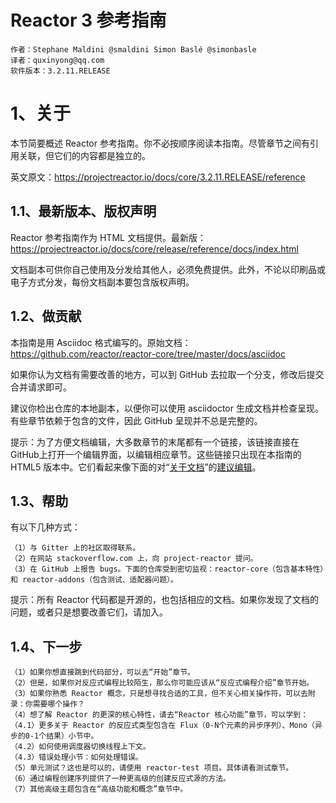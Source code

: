 # Reactor 3 参考指南

    作者：Stephane Maldini @smaldini Simon Baslé @simonbasle
    译者：quxinyong@qq.com
    软件版本：3.2.11.RELEASE

# 1、关于

本节简要概述 Reactor 参考指南。你不必按顺序阅读本指南。尽管章节之间有引用关联，但它们的内容都是独立的。

英文原文：https://projectreactor.io/docs/core/3.2.11.RELEASE/reference

## 1.1、最新版本、版权声明

Reactor 参考指南作为 HTML 文档提供。最新版：https://projectreactor.io/docs/core/release/reference/docs/index.html

文档副本可供你自己使用及分发给其他人，必须免费提供。此外，不论以印刷品或电子方式分发，每份文档副本要包含版权声明。

## 1.2、做贡献

本指南是用 Asciidoc 格式编写的。原始文档： https://github.com/reactor/reactor-core/tree/master/docs/asciidoc

如果你认为文档有需要改善的地方，可以到 GitHub 去拉取一个分支，修改后提交合并请求即可。

建议你检出仓库的本地副本，以便你可以使用 asciidoctor 生成文档并检查呈现。有些章节依赖于包含的文件，因此 GitHub 呈现并不总是完整的。

提示：为了方便文档编辑，大多数章节的末尾都有一个链接，该链接直接在GitHub上打开一个编辑界面，以编辑相应章节。这些链接只出现在本指南的 HTML5 版本中。它们看起来像下面的对“[关于文档](https://projectreactor.io/docs/core/3.2.11.RELEASE/reference/#about-doc)”的[建议编辑](https://github.com/reactor/reactor-core/edit/master/docs/asciidoc/aboutDoc.adoc)。

## 1.3、帮助

有以下几种方式：

    （1）与 Gitter 上的社区取得联系。
    （2）在网站 stackoverflow.com 上，向 project-reactor 提问。
    （3）在 GitHub 上报告 bugs。下面的仓库受到密切监视：reactor-core（包含基本特性）和 reactor-addons（包含测试、适配器问题）。

提示：所有 Reactor 代码都是开源的，也包括相应的文档。如果你发现了文档的问题，或者只是想要改善它们，请加入。

## 1.4、下一步

	（1）如果你想直接跳到代码部分，可以去“开始”章节。
	（2）但是，如果你对反应式编程比较陌生，那么你可能应该从“反应式编程介绍”章节开始。
	（3）如果你熟悉 Reactor 概念，只是想寻找合适的工具，但不关心相关操作符，可以去附录：你需要哪个操作？
	（4）想了解 Reactor 的更深的核心特性，请去“Reactor 核心功能”章节，可以学到：
	（4.1）更多关于 Reactor 的反应式类型包含在 Flux（0-N个元素的异步序列）、Mono（异步的0-1个结果）小节中。
	（4.2）如何使用调度器切换线程上下文。
	（4.3）错误处理小节：如何处理错误。
	（5）单元测试？这也是可以的，请使用 reactor-test 项目。具体请看测试章节。
	（6）通过编程创建序列提供了一种更高级的创建反应式源的方法。
	（7）其他高级主题包含在“高级功能和概念”章节中。